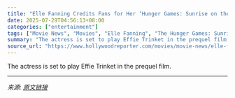 ```yaml
---
title: "Elle Fanning Credits Fans for Her ‘Hunger Games: Sunrise on the Reaping’ Casting"
date: 2025-07-29T04:56:13+08:00
categories: ["entertainment"]
tags: ["Movie News", "Movies", "Elle Fanning", "The Hunger Games: Sunrise on the Reaping"]
summary: "The actress is set to play Effie Trinket in the prequel film."
source_url: "https://www.hollywoodreporter.com/movies/movie-news/elle-fanning-credits-fans-hunger-games-casting-effie-1236331913/"
---
```


The actress is set to play Effie Trinket in the prequel film.

---

*来源: [原文链接](https://www.hollywoodreporter.com/movies/movie-news/elle-fanning-credits-fans-hunger-games-casting-effie-1236331913/)*
